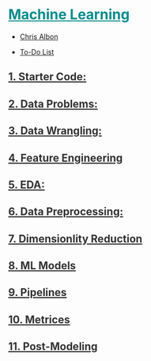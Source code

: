 <h1 style='color:darkcyan;text-decoration:underline'>Machine Learning</h1>
<div style='width:1000px;margin:auto'>
<ul>
<li><p><a href="file:///media/mosaab/Volume/Personal/Development/Courses%20Docs/Chris%20Albon%20Data%20Science/notes-master/docs/index.html">Chris Albon</a> </p></li>
    <li><p><a href="./0_html/To-Do.html">To-Do List</a> </p></li>
</ul>

<h2 id=""><a href="./1_starter.html"><span style='color:#333333'>1. Starter Code:</span></a></h2>
<h2 id=""><a href="./2_Data%20Problems.html"><span style='color:#333333'>2. Data Problems:</span></a></h2>
<h2 id=""><a href="./3_Data%20Wrangling.html"><span style='color:#333333'>3. Data Wrangling:</span></a></h2>
<h2 id=""><a href="./4_Feature%20Engineering.html"><span style='color:#333333'>4. Feature Engineering</span></a></h2>
<h2 id=""><a href="./5_EDA.html"><span style='color:#333333'>5. EDA:</span></a></h2>
<h2 id=""><a href="./6_Data%20Preprocessing.html"><span style='color:#333333'>6. Data Preprocessing:</span></a></h2>
<h2 id=""><a href="./7_Dimensionality%20Reduction.html"><span style='color:#333333'>7. Dimensionlity Reduction</span></a></h2>
<h2 id=""><a href="./8_Models.html"><span style='color:#333333'>8. ML Models</span></a></h2>
<h2 id=""><a href="./8_0_Models%20Pipelines.html"><span style='color:#333333'>9. Pipelines</span></a></h2>
<h2 id=""><a href="./9_Metrices.html"><span style='color:#333333'>10. Metrices</span></a></h2>
<h2 id=""><a href="./9_0_Post_Models.html"><span style='color:#333333'>11. Post-Modeling</span></a></h2>

</div>
































